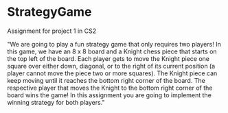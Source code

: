 # StrategyGame
Assignment for project 1 in CS2

"We are going to play a fun strategy game that only requires two 
players! In this game, we have an 8 x 8 board and a Knight chess piece that starts on the top left
of the board. Each player gets to move the Knight piece one square over either down, diagonal,
or to the right of its current position (a player cannot move the piece two or more squares). The
Knight piece can keep moving until it reaches the bottom right corner of the board. The
respective player that moves the Knight to the bottom right corner of the board wins the game! In
this assignment you are going to implement the winning strategy for both players."
